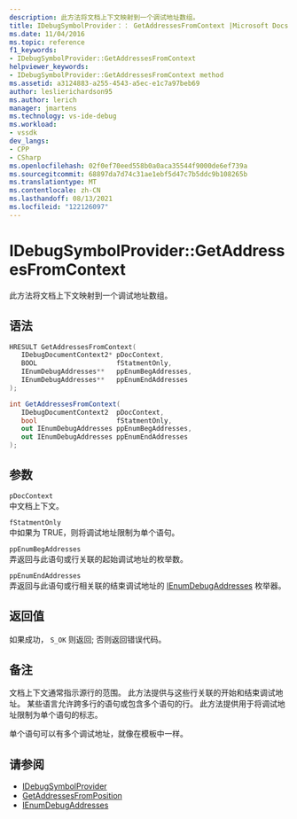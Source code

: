 ```yaml
---
description: 此方法将文档上下文映射到一个调试地址数组。
title: IDebugSymbolProvider：： GetAddressesFromContext |Microsoft Docs
ms.date: 11/04/2016
ms.topic: reference
f1_keywords:
- IDebugSymbolProvider::GetAddressesFromContext
helpviewer_keywords:
- IDebugSymbolProvider::GetAddressesFromContext method
ms.assetid: a3124883-a255-4543-a5ec-e1c7a97beb69
author: leslierichardson95
ms.author: lerich
manager: jmartens
ms.technology: vs-ide-debug
ms.workload:
- vssdk
dev_langs:
- CPP
- CSharp
ms.openlocfilehash: 02f0ef70eed558b0a0aca35544f9000de6ef739a
ms.sourcegitcommit: 68897da7d74c31ae1ebf5d47c7b5ddc9b108265b
ms.translationtype: MT
ms.contentlocale: zh-CN
ms.lasthandoff: 08/13/2021
ms.locfileid: "122126097"
---
```

# <a name="idebugsymbolprovidergetaddressesfromcontext"></a>IDebugSymbolProvider::GetAddressesFromContext
此方法将文档上下文映射到一个调试地址数组。

## <a name="syntax"></a>语法

```cpp
HRESULT GetAddressesFromContext( 
   IDebugDocumentContext2* pDocContext,
   BOOL                    fStatmentOnly,
   IEnumDebugAddresses**   ppEnumBegAddresses,
   IEnumDebugAddresses**   ppEnumEndAddresses
);
```

```csharp
int GetAddressesFromContext(
   IDebugDocumentContext2  pDocContext,
   bool                    fStatmentOnly,
   out IEnumDebugAddresses ppEnumBegAddresses,
   out IEnumDebugAddresses ppEnumEndAddresses
);
```

## <a name="parameters"></a>参数
`pDocContext`\
中文档上下文。

`fStatmentOnly`\
中如果为 TRUE，则将调试地址限制为单个语句。

`ppEnumBegAddresses`\
弄返回与此语句或行关联的起始调试地址的枚举数。

`ppEnumEndAddresses`\
弄返回与此语句或行相关联的结束调试地址的 [IEnumDebugAddresses](../../../extensibility/debugger/reference/ienumdebugaddresses.md) 枚举器。

## <a name="return-value"></a>返回值
 如果成功， `S_OK` 则返回; 否则返回错误代码。

## <a name="remarks"></a>备注
 文档上下文通常指示源行的范围。 此方法提供与这些行关联的开始和结束调试地址。 某些语言允许跨多行的语句或包含多个语句的行。 此方法提供用于将调试地址限制为单个语句的标志。

 单个语句可以有多个调试地址，就像在模板中一样。

## <a name="see-also"></a>请参阅
- [IDebugSymbolProvider](../../../extensibility/debugger/reference/idebugsymbolprovider.md)
- [GetAddressesFromPosition](../../../extensibility/debugger/reference/idebugsymbolprovider-getaddressesfromposition.md)
- [IEnumDebugAddresses](../../../extensibility/debugger/reference/ienumdebugaddresses.md)
